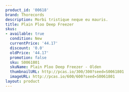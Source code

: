 ```yaml
---
product_id: '00618'
brand: Thorecords
description: Morbi tristique neque eu mauris.
title: Plain Ploo Deep Freezer
skus:
- available: true
  condition: New
  currentPrice: '44.17'
  discount: '0.0'
  oldPrice: '44.17'
  promotion: false
  sku: S0061801
  skuName: Plain Ploo Deep Freezer - Olden
  thumbnailURL: http://pcas.io/300/300?seed=S0061801
  imageURL: http://pcas.io/600/600?seed=S0061801
layout: product
---
```

